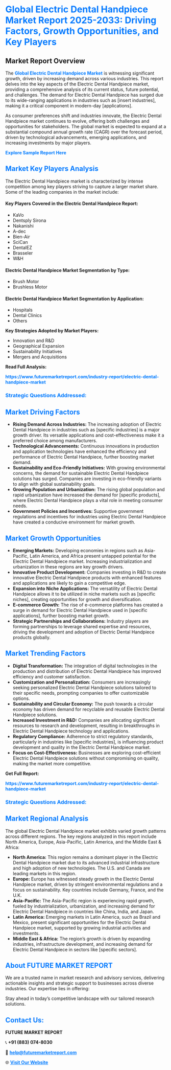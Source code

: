 <h1 style="color: #007BFF;">Global Electric Dental Handpiece Market Report 2025-2033: Driving Factors, Growth Opportunities, and Key Players</h1>

<section id="overview">
<h2>Market Report Overview</h2>
<p>The <a href="https://www.futuremarketreport.com/industry-report/electric-dental-handpiece-market" style="color: #007BFF; text-decoration: none;"><strong>Global Electric Dental Handpiece Market</strong></a> is witnessing significant growth, driven by increasing demand across various industries. This report delves into the key aspects of the Electric Dental Handpiece market, providing a comprehensive analysis of its current status, future potential, and challenges. The demand for Electric Dental Handpiece has surged due to its wide-ranging applications in industries such as [insert industries], making it a critical component in modern-day [applications].</p>
<p>As consumer preferences shift and industries innovate, the Electric Dental Handpiece market continues to evolve, offering both challenges and opportunities for stakeholders. The global market is expected to expand at a substantial compound annual growth rate (CAGR) over the forecast period, driven by technological advancements, emerging applications, and increasing investments by major players.</p>
</section>

<section id="overview">
<p><a href="https://www.futuremarketreport.com/request-sample/reportId=54436" style="color: #007BFF; text-decoration: none;"><strong>Explore Sample Report Here</strong></a></p>
</section>

<section id="key-players">
<h2 style="color: #007BFF;">Market Key Players Analysis</h2>
<p>The Electric Dental Handpiece market is characterized by intense competition among key players striving to capture a larger market share. Some of the leading companies in the market include:</p>
<h4>Key Players Covered in the Electric Dental Handpiece Report:</h4>
<ul><li>KaVo</li><li>Dentsply Sirona</li><li>Nakanishi</li><li>A-dec</li><li>Bien-Air</li><li>SciCan</li><li>DentalEZ</li><li>Brasseler</li><li>W&amp;H</li></ul>
<h4>Electric Dental Handpiece Market Segmentation by Type:</h4>
<ul><li>Brush Motor</li><li>Brushless Motor</li></ul>

<h4>Electric Dental Handpiece Market Segmentation by Application:</h4>
<ul><li>Hospitals</li><li>Dental Clinics</li><li>Others</li></ul>
<p><strong>Key Strategies Adopted by Market Players:</strong></p>
<ul>
<li>Innovation and R&D</li>
<li>Geographical Expansion</li>
<li>Sustainability Initiatives</li>
<li>Mergers and Acquisitions</li>
</ul>
</section>

<section>
<p><strong>Read Full Analysis: </strong></p><a href="https://www.futuremarketreport.com/industry-report/electric-dental-handpiece-market" style="color: #007BFF; text-decoration: none;"><strong>https://www.futuremarketreport.com/industry-report/electric-dental-handpiece-market</strong></a>
<h3 style="color: #007BFF;">Strategic Questions Addressed:</h3>
</section>

<section id="driving-factors">
<h2 style="color: #007BFF;">Market Driving Factors</h2>
<ul>
<li><strong>Rising Demand Across Industries:</strong> The increasing adoption of Electric Dental Handpiece in industries such as [specific industries] is a major growth driver. Its versatile applications and cost-effectiveness make it a preferred choice among manufacturers.</li>
<li><strong>Technological Advancements:</strong> Continuous innovations in production and application technologies have enhanced the efficiency and performance of Electric Dental Handpiece, further boosting market demand.</li>
<li><strong>Sustainability and Eco-Friendly Initiatives:</strong> With growing environmental concerns, the demand for sustainable Electric Dental Handpiece solutions has surged. Companies are investing in eco-friendly variants to align with global sustainability goals.</li>
<li><strong>Growing Population and Urbanization:</strong> The rising global population and rapid urbanization have increased the demand for [specific products], where Electric Dental Handpiece plays a vital role in meeting consumer needs.</li>
<li><strong>Government Policies and Incentives:</strong> Supportive government regulations and incentives for industries using Electric Dental Handpiece have created a conducive environment for market growth.</li>
</ul>
</section>

<section id="growth-opportunities">
<h2 style="color: #007BFF;">Market Growth Opportunities</h2>
<ul>
<li><strong>Emerging Markets:</strong> Developing economies in regions such as Asia-Pacific, Latin America, and Africa present untapped potential for the Electric Dental Handpiece market. Increasing industrialization and urbanization in these regions are key growth drivers.</li>
<li><strong>Innovative Product Development:</strong> Companies investing in R&D to create innovative Electric Dental Handpiece products with enhanced features and applications are likely to gain a competitive edge.</li>
<li><strong>Expansion into Niche Applications:</strong> The versatility of Electric Dental Handpiece allows it to be utilized in niche markets such as [specific niches], creating opportunities for growth and diversification.</li>
<li><strong>E-commerce Growth:</strong> The rise of e-commerce platforms has created a surge in demand for Electric Dental Handpiece used in [specific applications], further boosting market growth.</li>
<li><strong>Strategic Partnerships and Collaborations:</strong> Industry players are forming partnerships to leverage shared expertise and resources, driving the development and adoption of Electric Dental Handpiece products globally.</li>
</ul>
</section>

<section id="trending-factors">
<h2 style="color: #007BFF;">Market Trending Factors</h2>
<ul>
<li><strong>Digital Transformation:</strong> The integration of digital technologies in the production and distribution of Electric Dental Handpiece has improved efficiency and customer satisfaction.</li>
<li><strong>Customization and Personalization:</strong> Consumers are increasingly seeking personalized Electric Dental Handpiece solutions tailored to their specific needs, prompting companies to offer customizable options.</li>
<li><strong>Sustainability and Circular Economy:</strong> The push towards a circular economy has driven demand for recyclable and reusable Electric Dental Handpiece solutions.</li>
<li><strong>Increased Investment in R&D:</strong> Companies are allocating significant resources to research and development, resulting in breakthroughs in Electric Dental Handpiece technology and applications.</li>
<li><strong>Regulatory Compliance:</strong> Adherence to strict regulatory standards, particularly in industries like [specific industries], is influencing product development and quality in the Electric Dental Handpiece market.</li>
<li><strong>Focus on Cost-Effectiveness:</strong> Businesses are exploring cost-efficient Electric Dental Handpiece solutions without compromising on quality, making the market more competitive.</li>
</ul>
</section>

<section>
<p><strong>Get Full Report: </strong></p><a href="https://www.futuremarketreport.com/industry-report/electric-dental-handpiece-market" style="color: #007BFF; text-decoration: none;"><strong>https://www.futuremarketreport.com/industry-report/electric-dental-handpiece-market</strong></a>
<h3 style="color: #007BFF;">Strategic Questions Addressed:</h3>
</section>


<section id="regional-analysis">
<h2 style="color: #007BFF;">Market Regional Analysis</h2>
<p>The global Electric Dental Handpiece market exhibits varied growth patterns across different regions. The key regions analyzed in this report include North America, Europe, Asia-Pacific, Latin America, and the Middle East & Africa:</p>
<ul>
<li><strong>North America:</strong> This region remains a dominant player in the Electric Dental Handpiece market due to its advanced industrial infrastructure and high adoption of new technologies. The U.S. and Canada are leading markets in this region.</li>
<li><strong>Europe:</strong> Europe has witnessed steady growth in the Electric Dental Handpiece market, driven by stringent environmental regulations and a focus on sustainability. Key countries include Germany, France, and the U.K.</li>
<li><strong>Asia-Pacific:</strong> The Asia-Pacific region is experiencing rapid growth, fueled by industrialization, urbanization, and increasing demand for Electric Dental Handpiece in countries like China, India, and Japan.</li>
<li><strong>Latin America:</strong> Emerging markets in Latin America, such as Brazil and Mexico, present significant opportunities for the Electric Dental Handpiece market, supported by growing industrial activities and investments.</li>
<li><strong>Middle East & Africa:</strong> The region’s growth is driven by expanding industries, infrastructure development, and increasing demand for Electric Dental Handpiece in sectors like [specific sectors].</li>
</ul>
</section>

<footer>
<h2 style="color: #007BFF;">About FUTURE MARKET REPORT</h2>
<p>We are a trusted name in market research and advisory services, delivering actionable insights and strategic support to businesses across diverse industries. Our expertise lies in offering:</p>

<p>Stay ahead in today’s competitive landscape with our tailored research solutions.</p>

<h2 style="color: #007BFF;">Contact Us:</h2>
<p><strong>FUTURE MARKET REPORT</strong></p>
<p>📞 <strong>+91 (883) 074-8030</strong></p>
<p>📧 <strong><a href="mailto:help@futuremarketreport.com" style="color: #007BFF;">help@futuremarketreport.com</a></strong></p>
<p>🌐 <strong><a href="https://www.futuremarketreport.com/" style="color: #007BFF;">Visit Our Website</a></strong></p>
</footer>